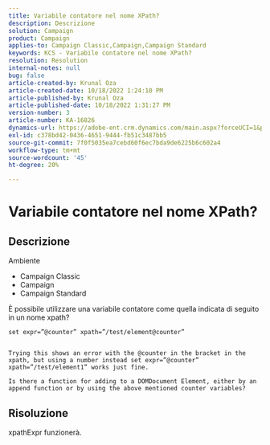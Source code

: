 ```yaml
---
title: Variabile contatore nel nome XPath?
description: Descrizione
solution: Campaign
product: Campaign
applies-to: Campaign Classic,Campaign,Campaign Standard
keywords: KCS - Variabile contatore nel nome XPath?
resolution: Resolution
internal-notes: null
bug: false
article-created-by: Krunal Oza
article-created-date: 10/18/2022 1:24:10 PM
article-published-by: Krunal Oza
article-published-date: 10/18/2022 1:31:27 PM
version-number: 3
article-number: KA-16826
dynamics-url: https://adobe-ent.crm.dynamics.com/main.aspx?forceUCI=1&pagetype=entityrecord&etn=knowledgearticle&id=949b0b22-e84e-ed11-bba2-00224808679b
exl-id: c378bd42-0436-4651-9444-fb51c3487bb5
source-git-commit: 7f0f5035ea7cebd60f6ec7bda9de6225b6c602a4
workflow-type: tm+mt
source-wordcount: '45'
ht-degree: 20%

---
```


# Variabile contatore nel nome XPath?

## Descrizione


Ambiente

- Campaign Classic
- Campaign
- Campaign Standard




È possibile utilizzare una variabile contatore come quella indicata di seguito in un nome xpath?


```
set expr=”@counter” xpath=”/test/element@counter”

 
Trying this shows an error with the @counter in the bracket in the xpath, but using a number instead set expr=”@counter” xpath=”/test/element1” works just fine.
 
Is there a function for adding to a DOMDocument Element, either by an append function or by using the above mentioned counter variables?
```





## Risoluzione


xpathExpr funzionerà.
